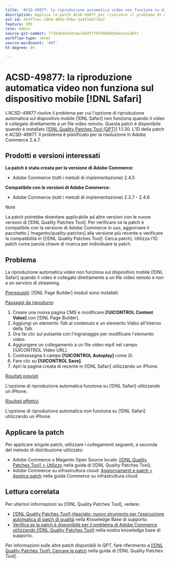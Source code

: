 ```yaml
---
title: 'ACSD-49877: la riproduzione automatica video non funziona su dispositivi mobili [!DNL Safari]'
description: Applica la patch ACSD-49877 per risolvere il problema di Adobe Commerce per cui l'opzione di riproduzione automatica video non funziona su dispositivi mobili [!DNL Safari] quando il video è collegato direttamente a un file video remoto.
exl-id: 454f7cec-29b9-485b-93be-2a4f2eb77da7
feature: CMS
role: Admin
source-git-commit: 7718a835e343ae7da9ff79f690503b4ee1d140fc
workflow-type: tm+mt
source-wordcount: '407'
ht-degree: 0%

---
```


# ACSD-49877: la riproduzione automatica video non funziona sul dispositivo mobile [!DNL Safari]

L&#39;ACSD-49877 risolve il problema per cui l&#39;opzione di riproduzione automatica sul dispositivo mobile [!DNL Safari] non funziona quando il video è collegato direttamente a un file video remoto. Questa patch è disponibile quando è installato [[!DNL Quality Patches Tool (QPT)]](/help/announcements/adobe-commerce-announcements/magento-quality-patches-released-new-tool-to-self-serve-quality-patches.md) 1.1.30. L’ID della patch è ACSD-49877. Il problema è pianificato per la risoluzione in Adobe Commerce 2.4.7.

## Prodotti e versioni interessati

**La patch è stata creata per la versione di Adobe Commerce:**

* Adobe Commerce (tutti i metodi di implementazione) 2.4.5

**Compatibile con le versioni di Adobe Commerce:**

* Adobe Commerce (tutti i metodi di implementazione) 2.3.7 - 2.4.6

>[!NOTE]
>
>La patch potrebbe diventare applicabile ad altre versioni con le nuove versioni di [!DNL Quality Patches Tool]. Per verificare se la patch è compatibile con la versione di Adobe Commerce in uso, aggiornare il pacchetto [ !magento/quality-patches] alla versione più recente e verificare la compatibilità in [[!DNL Quality Patches Tool]: Cerca patch]. Utilizza l’ID patch come parola chiave di ricerca per individuare la patch.

## Problema

La riproduzione automatica video non funziona sul dispositivo mobile [!DNL Safari] quando il video è collegato direttamente a un file video remoto e non a un servizio di streaming.

<u>Prerequisiti</u>:
[!DNL Page Builder] moduli sono installati.

<u>Passaggi da riprodurre</u>:

1. Creare una nuova pagina CMS e modificare **[!UICONTROL Content Value]** con [!DNL Page Builder].
1. Aggiungi un elemento *Tab* al contenuto e un elemento *Video* all&#39;interno della *Tab*.
1. Ora fai clic sul pulsante con l&#39;ingranaggio per modificare l&#39;*elemento video*.
1. Aggiungere un collegamento a un file video mp4 nel campo [!UICONTROL Video URL].
1. Contrassegna il campo **[!UICONTROL Autoplay]** come *Sì*.
1. Fare clic su **[!UICONTROL Save]**.
1. Apri la pagina creata di recente in [!DNL Safari] utilizzando un iPhone.

<u>Risultati previsti</u>

L&#39;opzione di riproduzione automatica funziona su [!DNL Safari] utilizzando un iPhone.

<u>Risultati effettivi</u>

L&#39;opzione di riproduzione automatica non funziona su [!DNL Safari] utilizzando un iPhone.

## Applicare la patch

Per applicare singole patch, utilizzare i collegamenti seguenti, a seconda del metodo di distribuzione utilizzato:

* Adobe Commerce o Magento Open Source locale: [[!DNL Quality Patches Tool] > Utilizzo](https://experienceleague.adobe.com/docs/commerce-operations/tools/quality-patches-tool/usage.html?lang=it) nella guida di [!DNL Quality Patches Tool].
* Adobe Commerce su infrastruttura cloud: [Aggiornamenti e patch > Applica patch](https://experienceleague.adobe.com/docs/commerce-cloud-service/user-guide/develop/upgrade/apply-patches.html?lang=it) nella guida Commerce su infrastruttura cloud.

## Lettura correlata

Per ulteriori informazioni su [!DNL Quality Patches Tool], vedere:

* [[!DNL Quality Patches Tool] rilasciato: nuovo strumento per l&#39;esecuzione automatica di patch di qualità](/help/announcements/adobe-commerce-announcements/magento-quality-patches-released-new-tool-to-self-serve-quality-patches.md) nella Knowledge Base di supporto.
* [Verifica se la patch è disponibile per il problema di Adobe Commerce utilizzando  [!DNL Quality Patches Tool]](/help/support-tools/patches-available-in-qpt-tool/check-patch-for-magento-issue-with-magento-quality-patches.md) nella nostra knowledge base di supporto.

Per informazioni sulle altre patch disponibili in QPT, fare riferimento a [[!DNL Quality Patches Tool]: Cercare le patch](https://experienceleague.adobe.com/tools/commerce-quality-patches/index.html?lang=it) nella guida di [!DNL Quality Patches Tool].
